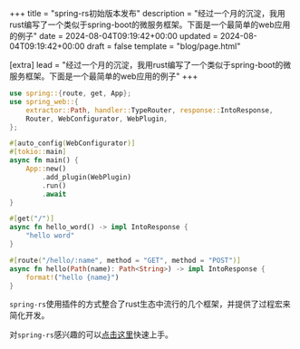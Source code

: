 +++
title = "spring-rs初始版本发布"
description = "经过一个月的沉淀，我用rust编写了一个类似于spring-boot的微服务框架。下面是一个最简单的web应用的例子"
date = 2024-08-04T09:19:42+00:00
updated = 2024-08-04T09:19:42+00:00
draft = false
template = "blog/page.html"

[extra]
lead = "经过一个月的沉淀，我用rust编写了一个类似于spring-boot的微服务框架。下面是一个最简单的web应用的例子"
+++

```rust
use spring::{route, get, App};
use spring_web::{
    extractor::Path, handler::TypeRouter, response::IntoResponse, 
    Router, WebConfigurator, WebPlugin,
};

#[auto_config(WebConfigurator)]
#[tokio::main]
async fn main() {
    App::new()
        .add_plugin(WebPlugin)
        .run()
        .await
}

#[get("/")]
async fn hello_word() -> impl IntoResponse {
    "hello word"
}

#[route("/hello/:name", method = "GET", method = "POST")]
async fn hello(Path(name): Path<String>) -> impl IntoResponse {
    format!("hello {name}")
}
```

`spring-rs`使用插件的方式整合了rust生态中流行的几个框架，并提供了过程宏来简化开发。

对`spring-rs`感兴趣的可以[点击这里](/zh/docs/getting-started/quick-start/)快速上手。
